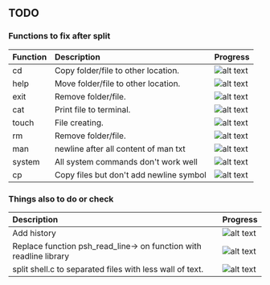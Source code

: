 ## TODO

### Functions to fix after split
|Function|   Description                               | Progress  |
| :---   | :--------------------                       |:---       |
| cd	   | Copy folder/file to other location.         |![alt text](http://progressed.io/bar/100 "Progress")|
| help	 | Move folder/file to other location.         |![alt text](http://progressed.io/bar/100 "Progress")|
| exit	 | Remove folder/file.                         |![alt text](http://progressed.io/bar/100 "Progress")|
| cat	   | Print file to terminal.                     |![alt text](http://progressed.io/bar/100 "Progress")|
| touch  | File creating.                              |![alt text](http://progressed.io/bar/100 "Progress")|
| rm	   | Remove folder/file.                         |![alt text](http://progressed.io/bar/100 "Progress")|
| man    | newline after all content of man txt        |![alt text](http://progressed.io/bar/100 "Progress")|
| system | All system commands don't work well         |![alt text](http://progressed.io/bar/100 "Progress")|
| cp	   | Copy files but don't add newline symbol     |![alt text](http://progressed.io/bar/100 "Progress")|





### Things also to do or check
|   Description                         | Progress  |
| :--------------------                 |:---       |
| Add history                           |![alt text](http://progressed.io/bar/0 "Progress")|
| Replace function psh_read_line-> on function with readline library|![alt text](http://progressed.io/bar/0 "Progress")|
|split shell.c to separated files with less wall of text.|![alt text](http://progressed.io/bar/60 "Progress")|
